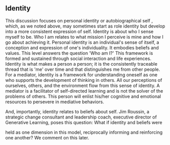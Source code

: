 ## Identity

This discussion focuses on personal identity or autobiographical self , which, as we noted above, may sometimes start as role identity but develop into a more consistent expression of self. Identity is about who I sense myself to be. Who I am relates to what mission I perceive is mine and how I go about achieving it. Personal identity is an individual's sense of itself, a conception and expression of one's individuality. It embodies beliefs and values. This level answers the question 'Who am I?' This framework is formed and sustained through social interaction and life experiences. Identity is what makes a person a person; it is the consistently traceable thread that is 'me' over time and that distinguishes me from other people. For a mediator, identity is a framework for understanding oneself as one who supports the development of thinking in others. All our perceptions of ourselves, others, and the environment flow from this sense of identity. A mediator is a facilitator of self-directed learning and is not the solver of the problems of others. This person will enlist his/her cognitive and emotional resources to persevere in mediative behaviors.

And, importantly, identity relates to beliefs about self. Jim Roussin, a strategic change consultant and leadership coach, executive director of Generative Learning, poses this question: What if identity and beliefs were

held as one dimension in this model, reciprocally informing and reinforcing one another? We comment on this later.